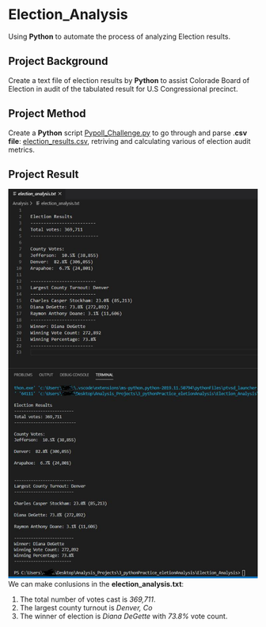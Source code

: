 # Election_Analysis
Using **Python** to automate the process of analyzing Election results. 

## Project Background
Create a text file of election results by **Python** to assist Colorade Board of Election in audit of the tabulated result for U.S Congressional precinct.

## Project Method
Create a **Python** script [Pypoll_Challenge.py](/PyPoll_Challenge.py) to go through and parse .**csv file**: [election_results.csv](/Resources/election_results.csv), retriving and calculating various of election audit metrics.

## Project Result
![](/ScreenShot.JPG)
We can make conlusions in the **election_analysis.txt**: 
1. The total number of votes cast is *369,711*.
2. The largest county turnout is *Denver, Co* 
3. The winner of election is *Diana DeGette* with *73.8%* vote count.


